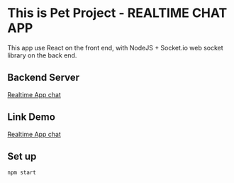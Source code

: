 # This is Pet Project - REALTIME CHAT APP

This app use React on the front end, with NodeJS + Socket.io web socket library on the back end.

## Backend Server
[Realtime App chat](https://realtim-chat-project.herokuapp.com/)

## Link Demo 

[Realtime App chat](https://realtime-chat-petproject.netlify.app/)

## Set up

```
npm start
```